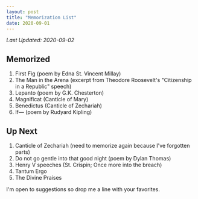 ```yaml
---
layout: post
title: "Memorization List"
date: 2020-09-01
---
```


_Last Updated: 2020-09-02_

## Memorized
1. First Fig (poem by Edna St. Vincent Millay)
1. The Man in the Arena (excerpt from Theodore Roosevelt's "Citizenship in a Republic" speech)
1. Lepanto (poem by G.K. Chesterton)
1. Magnificat (Canticle of Mary)
1. Benedictus (Canticle of Zechariah)
1. If— (poem by Rudyard Kipling)

## Up Next
1. Canticle of Zechariah (need to memorize again because I've forgotten parts)
1. Do not go gentle into that good night (poem by Dylan Thomas)
1. Henry V speeches (St. Crispin; Once more into the breach)
1. Tantum Ergo
1. The Divine Praises

I'm open to suggestions so drop me a line with your favorites.

